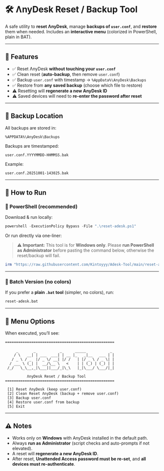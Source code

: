 # 🛠 ɅnyDesk Reset / Backup Tool

A safe utility to **reset ɅnyDesk**, manage **backups of `user.conf`**, and **restore** them when needed.
Includes an **interactive menu** (colorized in PowerShell, plain in BAT).

---

## 📌 Features

* ✅ Reset ɅnyDesk **without touching your `user.conf`**
* ✅ Clean reset (**auto-backup**, then remove `user.conf`)
* ✅ Backup `user.conf` with timestamp → `%AppData%\AnyDesk\Backups`
* ✅ Restore from **any saved backup** (choose which file to restore)
* ⚠️ Resetting will **regenerate a new AnyDesk ID**
* ⚠️ Saved devices will need to **re-enter the password after reset**

---

## 📂 Backup Location

All backups are stored in:

```
%APPDATA%\AnyDesk\Backups
```

Backups are timestamped:

```
user.conf.YYYYMMDD-HHMMSS.bak
```

Example:

```
user.conf.20251001-143025.bak
```

---

## 🚀 How to Run

### 🔹 PowerShell (recommended)

Download & run locally:

```powershell
powershell -ExecutionPolicy Bypass -File ".\reset-adesk.ps1"
```

Or run directly via one-liner:
> ⚠️ **Important:** This tool is for **Windows only**.
> Please **run PowerShell as Administrator** before pasting the command below, otherwise the reset/backup will fail.

```powershell
irm "https://raw.githubusercontent.com/Kintoyyy/Adesk-Tool/main/reset-adesk.ps1" | iex
```

---

### 🔹 Batch Version (no colors)

If you prefer a **plain `.bat` tool** (simpler, no colors), run:

```bat
reset-adesk.bat
```

---

## 📜 Menu Options

When executed, you’ll see:

```
==================================================
                                                                
     _       _           _      _____           _ 
    / \   __| | ___  ___| | __ |_   _|__   ___ | |
   / _ \ / _  |/ _ \/ __| |/ /   | |/ _ \ / _ \| |
  / ___ \ (_| |  __/\__ \   <    | | (_) | (_) | |
 /_/   \_\__,_|\___||___/_|\_\   |_|\___/ \___/|_|

          ɅnyDesk Reset / Backup Tool                
==================================================

 [1] Reset ɅnyDesk (keep user.conf)
 [2] Clean Reset ɅnyDesk (backup + remove user.conf)
 [3] Backup user.conf
 [4] Restore user.conf from backup
 [5] Exit
```

---

## ⚠️ Notes

* Works only on **Windows** with AnyDesk installed in the default path.
* Always **run as Administrator** (script checks and auto-prompts if not elevated).
* A reset will **regenerate a new AnyDesk ID**.
* After reset, **Unattended Access password must be re-set**, and **all devices must re-authenticate**.
